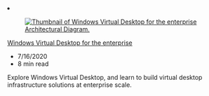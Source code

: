 <!-- This file is automatically generated by build/architectures/build_index.py. Any updates will be lost. -->

<!-- markdownlint-disable MD033 -->

<li class="grid-item item-column" data-categories="Windows Virtual Desktop ">
<article class="card">
    <div class="card-header has-margin-bottom-none" aria-hidden="true">
        <figure class="image diagram has-height-175 has-overflow-hidden level">
            <a href="/azure/architecture/example-scenario/wvd/windows-virtual-desktop"><img src="/azure/architecture/browse/thumbs/windows-virtual-desktop.png" class="diagram" alt="Thumbnail of Windows Virtual Desktop for the enterprise Architectural Diagram." data-linktype="relative-path"></a>
        </figure>
    </div>
    <div class="card-content">
        <a class="card-content-title has-margin-top-none" href="/azure/architecture/example-scenario/wvd/windows-virtual-desktop">
            <p>Windows Virtual Desktop for the enterprise</p>
        </a>
        <ul class="card-content-metadata">
            <li>7/16/2020</li>
            <li>8 min read</li>
        </ul>
        <p class="card-content-description">Explore Windows Virtual Desktop, and learn to build virtual desktop infrastructure solutions at enterprise scale.</p>
        <div class="bottom-to-top-fade is-hidden-mobile"></div>
    </div>
</article>
</li>
